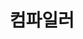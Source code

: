 ---
title: "컴파일러"
layout: category
permalink: /categories/compiler/
author_profile: true
taxonomy: 컴파일러
sidebar:
  nav: "categories"
---